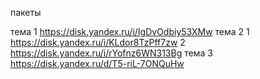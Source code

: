 пакеты

тема 1 https://disk.yandex.ru/i/IgDvOdbiy53XMw
тема 2
1 https://disk.yandex.ru/i/KLdor8TzPff7zw
2 https://disk.yandex.ru/i/rYofnz6WN313Bg
тема 3
https://disk.yandex.ru/d/T5-riL-7ONQuHw
